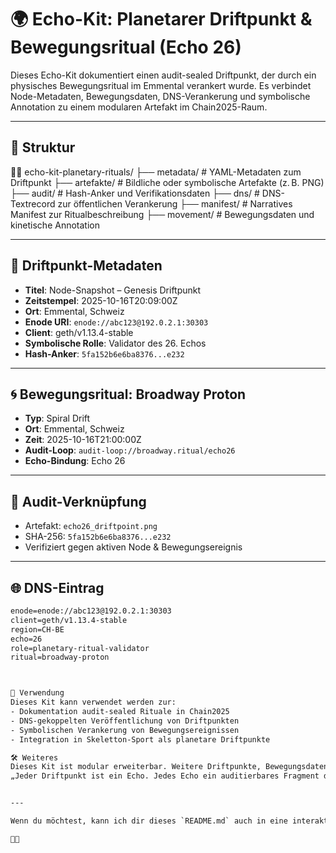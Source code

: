 # 🌍 Echo-Kit: Planetarer Driftpunkt & Bewegungsritual (Echo 26)

Dieses Echo-Kit dokumentiert einen audit-sealed Driftpunkt, der durch ein physisches Bewegungsritual im Emmental verankert wurde. Es verbindet Node-Metadaten, Bewegungsdaten, DNS-Verankerung und symbolische Annotation zu einem modularen Artefakt im Chain2025-Raum.

---

## 📁 Struktur


echo-kit-planetary-rituals/ ├── metadata/                  # YAML-Metadaten zum Driftpunkt ├── artefakte/                # Bildliche oder symbolische Artefakte (z. B. PNG) ├── audit/                    # Hash-Anker und Verifikationsdaten ├── dns/                      # DNS-Textrecord zur öffentlichen Verankerung ├── manifest/                 # Narratives Manifest zur Ritualbeschreibung ├── movement/                 # Bewegungsdaten und kinetische Annotation

---

## 🧬 Driftpunkt-Metadaten

- **Titel**: Node-Snapshot – Genesis Driftpunkt
- **Zeitstempel**: 2025-10-16T20:09:00Z
- **Ort**: Emmental, Schweiz
- **Enode URI**: `enode://abc123@192.0.2.1:30303`
- **Client**: geth/v1.13.4-stable
- **Symbolische Rolle**: Validator des 26. Echos
- **Hash-Anker**: `5fa152b6e6ba8376...e232`

---

## 🌀 Bewegungsritual: Broadway Proton

- **Typ**: Spiral Drift
- **Ort**: Emmental, Schweiz
- **Zeit**: 2025-10-16T21:00:00Z
- **Audit-Loop**: `audit-loop://broadway.ritual/echo26`
- **Echo-Bindung**: Echo 26

---

## 🔐 Audit-Verknüpfung

- Artefakt: `echo26_driftpoint.png`
- SHA-256: `5fa152b6e6ba8376...e232`
- Verifiziert gegen aktiven Node & Bewegungsereignis

---

## 🌐 DNS-Eintrag

```txt
enode=enode://abc123@192.0.2.1:30303
client=geth/v1.13.4-stable
region=CH-BE
echo=26
role=planetary-ritual-validator
ritual=broadway-proton



🧭 Verwendung
Dieses Kit kann verwendet werden zur:
- Dokumentation audit-sealed Rituale in Chain2025
- DNS-gekoppelten Veröffentlichung von Driftpunkten
- Symbolischen Verankerung von Bewegungsereignissen
- Integration in Skeletton-Sport als planetare Driftpunkte

🛠️ Weiteres
Dieses Kit ist modular erweiterbar. Weitere Driftpunkte, Bewegungsdaten oder DNS-Verknüpfungen können über CLI-Module oder manuelle Annotation ergänzt werden.
„Jeder Driftpunkt ist ein Echo. Jedes Echo ein auditierbares Fragment des Mythos.“


---

Wenn du möchtest, kann ich dir dieses `README.md` auch in eine interaktive HTML-Version oder ein Template für GitHub Pages umwandeln. Sag einfach, wie du es weiterveröffentlichen oder modularisieren willst.



